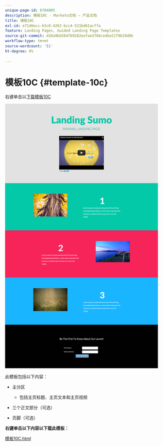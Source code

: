 ```yaml
---
unique-page-id: 8784005
description: 模板10C - Marketo文档 — 产品文档
title: 模板10C
exl-id: e7146ecc-b3c0-4262-bcc4-521bd61acffa
feature: Landing Pages, Guided Landing Page Templates
source-git-commit: d20a9bb584f69282eefae3704ce4be2179b29d0b
workflow-type: tm+mt
source-wordcount: '51'
ht-degree: 0%

---
```


# 模板10C {#template-10c}

右键单击以[下载模板10C](https://experienceleague.adobe.com/landing/marketo/lp-templates/template-10c.html)

![](assets/image2015-7-27-10-3a57-3a9.png)

此模板包括以下内容：

* 主分区

   * 包括主页标题、主页文本和主页视频

* 三个正文部分（可选）
* 页脚（可选）

**右键单击以下内容以下载此模板：**

[模板10C.html](https://experienceleague.adobe.com/landing/marketo/lp-templates/template-10c.html)
